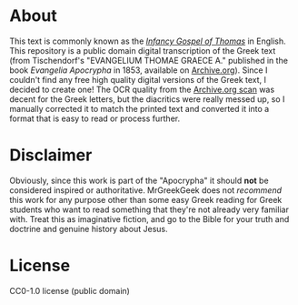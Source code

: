# About 
This text is commonly known as the _[Infancy Gospel of Thomas](https://en.wikipedia.org/wiki/Infancy_Gospel_of_Thomas)_ in English. This repository is a public domain digital transcription of the Greek text (from Tischendorf's "EVANGELIUM THOMAE GRAECE A." published in the book _Evangelia Apocrypha_ in 1853, available on [Archive.org](https://archive.org/details/bub_gb_XfU2AAAAMAAJ/page/n227/)). Since I couldn't find any free high quality digital versions of the Greek text, I decided to create one! The OCR quality from the [Archive.org scan](https://archive.org/details/bub_gb_XfU2AAAAMAAJ/page/n227/) was decent for the Greek letters, but the diacritics were really messed up, so I manually corrected it to match the printed text and converted it into a format that is easy to read or process further. 

# Disclaimer
Obviously, since this work is part of the "Apocrypha" it should **not** be considered inspired or authoritative. MrGreekGeek does not _recommend_ this work for any purpose other than some easy Greek reading for Greek students who want to read something that they're not already very familiar with. Treat this as imaginative fiction, and go to the Bible for your truth and doctrine and genuine history about Jesus.

# License
CC0-1.0 license (public domain)
